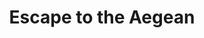 ---
category: luxury
title: Escape to the Aegean
class: escape-to-the-aegean
cruiseline: Regent Seven Seas – Regent Seven Seas Navigator
special-info: with a free champagne gift
price: 2599
nights: 7
cruise-url: http://www.planetcruise.co.uk/regent-seven-seas-cruises/regent-seven-seas-navigator/06-June-2016/96115?referrersiteid=970
---